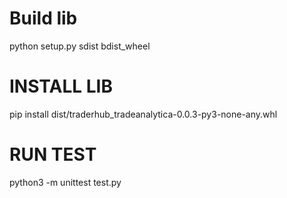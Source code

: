 # Build lib

python setup.py sdist bdist_wheel

# INSTALL LIB

pip install dist/traderhub_tradeanalytica-0.0.3-py3-none-any.whl

# RUN TEST

python3 -m unittest test.py